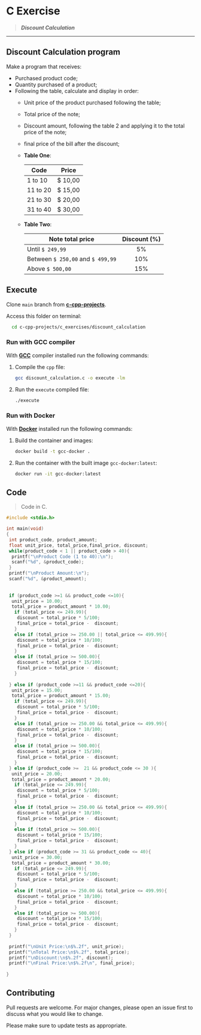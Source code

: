 # C Exercise

> ***Discount Calculation***
---

## Discount Calculation program

Make a program that receives:

- Purchased product code;
- Quantity purchased of a product;
- Following the table, calculate and display in order:
  - Unit price of the product purchased following the table;
  - Total price of the note;
  - Discount amount, following the table 2 and applying it to the total price of the note;
  - final price of the bill after the discount;
  - **Table One**:
  
    | Code          | Price |
    | ------------- |:-------------:|
    | 1 to 10       | $ 10,00    |
    | 11 to 20      | $ 15,00    |
    | 21 to 30      | $ 20,00    |
    | 31 to 40      | $ 30,00    |
  - **Table Two**:

    | Note total price     | Discount (%) |
    | -------------              |:-------------:|
    | Until `$ 249,99`                  | 5%     |
    | Between `$ 250,00` and `$ 499,99` | 10%    |
    | Above `$ 500,00`                  | 15%    |

## Execute

Clone `main` branch from [**c-cpp-projects**](https://github.com/joaohb07/c-cpp-projects).

Access this folder on terminal:

```bash
  cd c-cpp-projects/c_exercises/discount_calculation
```

### Run with GCC compiler

With [**GCC**](https://gcc.gnu.org/install/) compiler installed run the following commands:

1. Compile the `cpp` file:

    ```bash
    gcc discount_calculation.c -o execute -lm
    ```

2. Run the `execute` compiled file:

    ```bash
    ./execute
    ```

### Run with Docker

With [**Docker**](https://www.docker.com/) installed run the following commands:

1. Build the container and images:

    ```bash
    docker build -t gcc-docker .
    ```

2. Run the container with the built image `gcc-docker:latest`:

    ```bash
    docker run -it gcc-docker:latest
    ```

## Code

>Code in C.

```C
#include <stdio.h>

int main(void)
{
 int product_code, product_amount;
 float unit_price, total_price,final_price, discount;
 while(product_code < 1 || product_code > 40){
  printf("\nProduct Code (1 to 40):\n");
  scanf("%d", &product_code);
 }
 printf("\nProduct Amount:\n");
 scanf("%d", &product_amount);
 
 
 if (product_code >=1 && product_code <=10){
  unit_price = 10.00;
  total_price = product_amount * 10.00;
   if (total_price <= 249.99){
    discount = total_price * 5/100;
    final_price = total_price -  discount;
   }
   else if (total_price >= 250.00 || total_price <= 499.99){
    discount = total_price * 10/100;
    final_price = total_price -  discount;
   }
   else if (total_price >= 500.00){
    discount = total_price * 15/100;
    final_price = total_price -  discount;
   }
   
 } else if (product_code >=11 && product_code <=20){
  unit_price = 15.00;
  total_price = product_amount * 15.00;
   if (total_price <= 249.99){
    discount = total_price * 5/100;
    final_price = total_price -  discount;
   }
   else if (total_price >= 250.00 && total_price <= 499.99){
    discount = total_price * 10/100;
    final_price = total_price -  discount;
   }
   else if (total_price >= 500.00){
    discount = total_price * 15/100;
    final_price = total_price -  discount;
   }
 } else if (product_code >=  21 && product_code <= 30 ){
  unit_price = 20.00;
  total_price = product_amount * 20.00;
   if (total_price <= 249.99){
    discount = total_price * 5/100;
    final_price = total_price -  discount;
   }
   else if (total_price >= 250.00 && total_price <= 499.99){
    discount = total_price * 10/100;
    final_price = total_price -  discount;
   }
   else if (total_price >= 500.00){
    discount = total_price * 15/100;
    final_price = total_price -  discount;
   }
 } else if (product_code >= 31 && product_code <= 40){
  unit_price = 30.00;
  total_price = product_amount * 30.00;
   if (total_price <= 249.99){
    discount = total_price * 5/100;
    final_price = total_price -  discount;
   }
   else if (total_price >= 250.00 && total_price <= 499.99){
    discount = total_price * 10/100;
    final_price = total_price -  discount;
   }
   else if (total_price >= 500.00){
    discount = total_price * 15/100;
    final_price = total_price -  discount;
   }
 }
   
 printf("\nUnit Price:\n$%.2f", unit_price);
 printf("\nTotal Price:\n$%.2f", total_price);
 printf("\nDiscount:\n$%.2f", discount);
 printf("\nFinal Price:\n$%.2f\n", final_price);
 
}

```

## Contributing

Pull requests are welcome. For major changes, please open an issue first to discuss what you would like to change.

Please make sure to update tests as appropriate.
